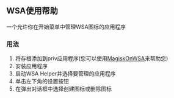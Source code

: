 ## WSA使用帮助

一个允许你在开始菜单中管理WSA图标的应用程序

### 用法
1. 将存根添加到priv应用程序(您可以使用[MagiskOnWSA](https://github.com/LSPosed/MagiskOnWSA)来帮助您)
2. 安装应用程序
3. 启动WSA Helper并选择要管理的应用程序
4. 单击左下角的设置按钮
5. 在弹出对话框中选择创建图标或删除图标
